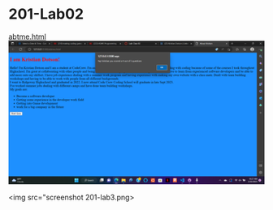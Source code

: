 # 201-Lab02

[abtme.html](/abtme.html)
<img src="code class 2 screenschot.png">

<img src="screenshot 201-lab3.png>
